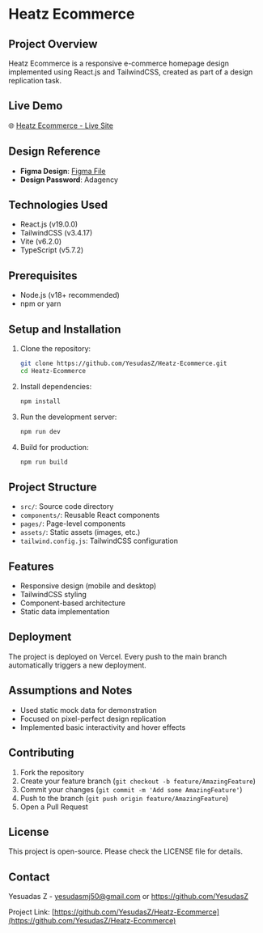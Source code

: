 # Heatz Ecommerce

## Project Overview

Heatz Ecommerce is a responsive e-commerce homepage design implemented using React.js and TailwindCSS, created as part of a design replication task.

## Live Demo

🌐 [Heatz Ecommerce - Live Site](https://heatz-ecommerce.vercel.app)

## Design Reference

- **Figma Design**: [Figma File](https://shorturl.at/eeUEV)
- **Design Password**: Adagency

## Technologies Used

- React.js (v19.0.0)
- TailwindCSS (v3.4.17)
- Vite (v6.2.0)
- TypeScript (v5.7.2)

## Prerequisites

- Node.js (v18+ recommended)
- npm or yarn

## Setup and Installation

1. Clone the repository:
   ```bash
   git clone https://github.com/YesudasZ/Heatz-Ecommerce.git
   cd Heatz-Ecommerce
   ```

2. Install dependencies:
   ```bash
   npm install
   ```

3. Run the development server:
   ```bash
   npm run dev
   ```

4. Build for production:
   ```bash
   npm run build
   ```

## Project Structure

- `src/`: Source code directory
- `components/`: Reusable React components
- `pages/`: Page-level components
- `assets/`: Static assets (images, etc.)
- `tailwind.config.js`: TailwindCSS configuration

## Features

- Responsive design (mobile and desktop)
- TailwindCSS styling
- Component-based architecture
- Static data implementation

## Deployment

The project is deployed on Vercel. Every push to the main branch automatically triggers a new deployment.

## Assumptions and Notes

- Used static mock data for demonstration
- Focused on pixel-perfect design replication
- Implemented basic interactivity and hover effects

## Contributing

1. Fork the repository
2. Create your feature branch (`git checkout -b feature/AmazingFeature`)
3. Commit your changes (`git commit -m 'Add some AmazingFeature'`)
4. Push to the branch (`git push origin feature/AmazingFeature`)
5. Open a Pull Request

## License

This project is open-source. Please check the LICENSE file for details.

## Contact

Yesuadas Z - yesudasmj50@gmail.com or https://github.com/YesudasZ

Project Link: [https://github.com/YesudasZ/Heatz-Ecommerce](https://github.com/YesudasZ/Heatz-Ecommerce)
